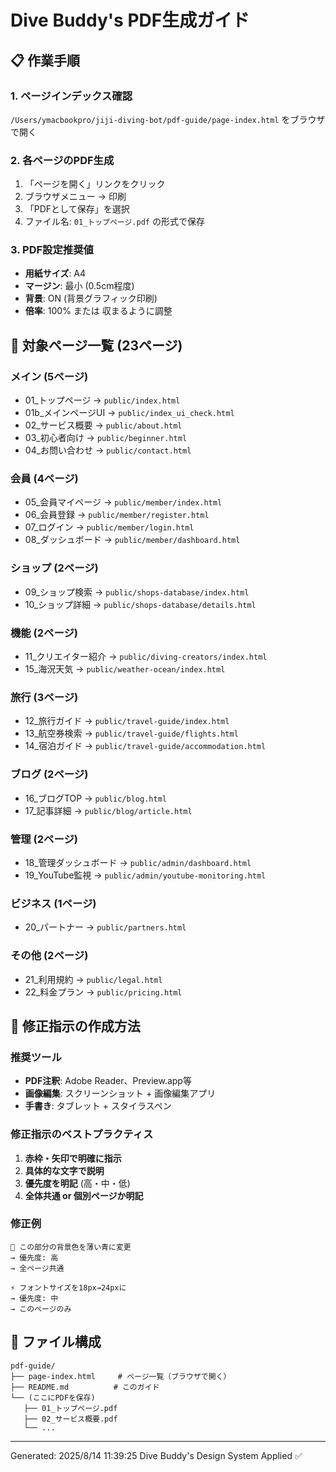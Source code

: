 # Dive Buddy's PDF生成ガイド

## 📋 作業手順

### 1. ページインデックス確認
`/Users/ymacbookpro/jiji-diving-bot/pdf-guide/page-index.html` をブラウザで開く

### 2. 各ページのPDF生成
1. 「ページを開く」リンクをクリック
2. ブラウザメニュー → 印刷
3. 「PDFとして保存」を選択
4. ファイル名: `01_トップページ.pdf` の形式で保存

### 3. PDF設定推奨値
- **用紙サイズ**: A4
- **マージン**: 最小 (0.5cm程度)
- **背景**: ON (背景グラフィック印刷)
- **倍率**: 100% または 収まるように調整

## 📝 対象ページ一覧 (23ページ)


### メイン (5ページ)
- 01_トップページ → `public/index.html`
- 01b_メインページUI → `public/index_ui_check.html`
- 02_サービス概要 → `public/about.html`
- 03_初心者向け → `public/beginner.html`
- 04_お問い合わせ → `public/contact.html`

### 会員 (4ページ)
- 05_会員マイページ → `public/member/index.html`
- 06_会員登録 → `public/member/register.html`
- 07_ログイン → `public/member/login.html`
- 08_ダッシュボード → `public/member/dashboard.html`

### ショップ (2ページ)
- 09_ショップ検索 → `public/shops-database/index.html`
- 10_ショップ詳細 → `public/shops-database/details.html`

### 機能 (2ページ)
- 11_クリエイター紹介 → `public/diving-creators/index.html`
- 15_海況天気 → `public/weather-ocean/index.html`

### 旅行 (3ページ)
- 12_旅行ガイド → `public/travel-guide/index.html`
- 13_航空券検索 → `public/travel-guide/flights.html`
- 14_宿泊ガイド → `public/travel-guide/accommodation.html`

### ブログ (2ページ)
- 16_ブログTOP → `public/blog.html`
- 17_記事詳細 → `public/blog/article.html`

### 管理 (2ページ)
- 18_管理ダッシュボード → `public/admin/dashboard.html`
- 19_YouTube監視 → `public/admin/youtube-monitoring.html`

### ビジネス (1ページ)
- 20_パートナー → `public/partners.html`

### その他 (2ページ)
- 21_利用規約 → `public/legal.html`
- 22_料金プラン → `public/pricing.html`


## 🎯 修正指示の作成方法

### 推奨ツール
- **PDF注釈**: Adobe Reader、Preview.app等
- **画像編集**: スクリーンショット + 画像編集アプリ
- **手書き**: タブレット + スタイラスペン

### 修正指示のベストプラクティス
1. **赤枠・矢印で明確に指示**
2. **具体的な文字で説明**
3. **優先度を明記** (高・中・低)
4. **全体共通 or 個別ページか明記**

### 修正例
```
🔴 この部分の背景色を薄い青に変更
→ 優先度: 高
→ 全ページ共通

⚡ フォントサイズを18px→24pxに
→ 優先度: 中  
→ このページのみ
```

## 📁 ファイル構成

```
pdf-guide/
├── page-index.html     # ページ一覧（ブラウザで開く）
├── README.md          # このガイド
└── (ここにPDFを保存)
   ├── 01_トップページ.pdf
   ├── 02_サービス概要.pdf
   └── ...
```

---
Generated: 2025/8/14 11:39:25
Dive Buddy's Design System Applied ✅
